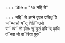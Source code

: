 +++
title = "१४ नहि ते"

+++
नहि᳓ ते अग्ने वृषभ प्रतिधृ᳓षे  
ज᳓म्भासो य᳓द् विति᳓ष्ठसे  
स᳓ त्वं᳓ नो होतः सु᳓हुतं हवि᳓ष् कृधि  
वं᳓स्वा नो वा᳓रिया पुरु᳓